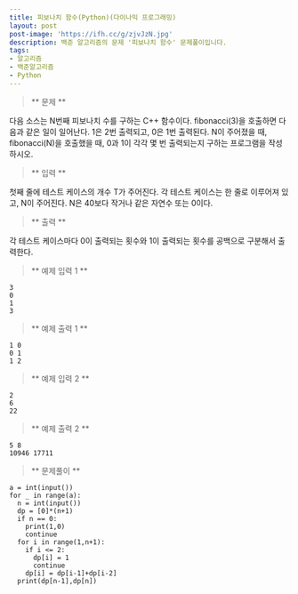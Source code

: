 ```yaml
---
title: 피보나치 함수(Python)(다이나믹 프로그래밍)
layout: post
post-image: 'https://ifh.cc/g/zjvJzN.jpg'
description: 백준 알고리즘의 문제 '피보나치 함수' 문제풀이입니다.
tags:
- 알고리즘
- 백준알고리즘
- Python
---
```



>** 문제 **

다음 소스는 N번째 피보나치 수를 구하는 C++ 함수이다.
fibonacci(3)을 호출하면 다음과 같은 일이 일어난다.
1은 2번 출력되고, 0은 1번 출력된다. N이 주어졌을 때, fibonacci(N)을 호출했을 때, 0과 1이 각각 몇 번 출력되는지 구하는 프로그램을 작성하시오.

>** 입력 **

첫째 줄에 테스트 케이스의 개수 T가 주어진다.
각 테스트 케이스는 한 줄로 이루어져 있고, N이 주어진다. N은 40보다 작거나 같은 자연수 또는 0이다.

>** 출력 **

각 테스트 케이스마다 0이 출력되는 횟수와 1이 출력되는 횟수를 공백으로 구분해서 출력한다.

>** 예제 입력 1 **

	3
	0
	1
	3

>** 예제 출력 1 **

	1 0
	0 1
	1 2

>** 예제 입력 2 **

	2
	6
	22

>** 예제 출력 2 **

	5 8
	10946 17711

>** 문제풀이 **

	a = int(input())
	for _ in range(a):
	  n = int(input())
	  dp = [0]*(n+1)
	  if n == 0:
	    print(1,0)
	    continue
	  for i in range(1,n+1):
	    if i <= 2:
	      dp[i] = 1
	      continue
	    dp[i] = dp[i-1]+dp[i-2]
	  print(dp[n-1],dp[n])
